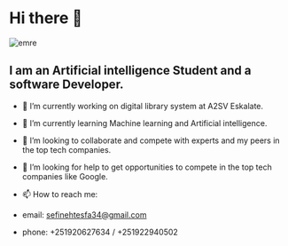 # Hi there 👋
![emre](https://user-images.githubusercontent.com/88246220/188808399-126c735c-2243-45c3-855b-01ff9c449565.jpg)
## I am an Artificial intelligence Student and a software Developer.

- 🔭 I’m currently working on digital library system at A2SV Eskalate.
- 🌱 I’m currently learning Machine learning and Artificial intelligence.
- 👯 I’m looking to collaborate and compete with experts and my peers in the top tech companies.
- 🤔 I’m looking for help to get opportunities to compete in the top tech companies like Google.

- 📫 How to reach me: 
- email: sefinehtesfa34@gmail.com
- phone: +251920627634 / +251922940502

